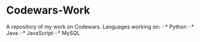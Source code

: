# Codewars-Work
A repository of my work on Codewars.
Languages working on:
⋅⋅* Python
⋅⋅* Java
⋅⋅* JavaScript
⋅⋅* MySQL
